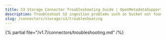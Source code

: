 ```yaml
---
title: S3 Storage Connector Troubleshooting Guide | OpenMetadataSupport
description: Troubleshoot S3 ingestion problems such as bucket not found, denied access, or format incompatibility.
slug: /connectors/storage/s3/troubleshooting
---
```


{% partial file="/v1.7/connectors/troubleshooting.md" /%}
